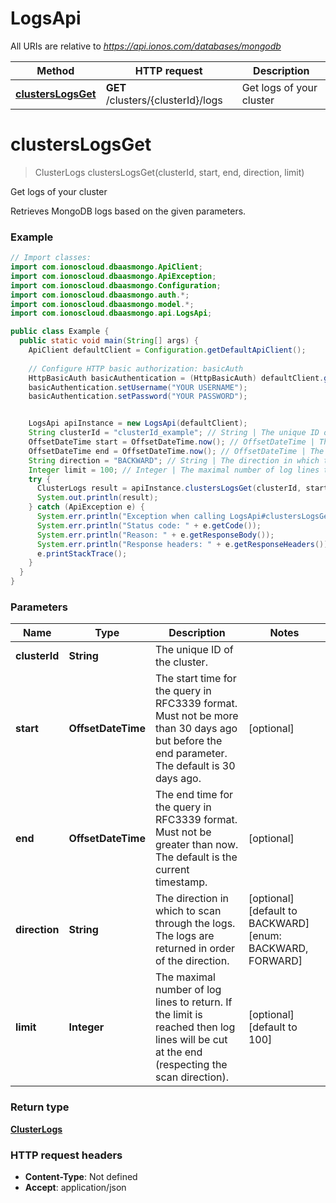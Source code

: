 # LogsApi

All URIs are relative to *https://api.ionos.com/databases/mongodb*

| Method | HTTP request | Description |
| ------------- | ------------- | ------------- |
| [**clustersLogsGet**](LogsApi.md#clusterslogsget) | **GET** /clusters/{clusterId}/logs | Get logs of your cluster |


<a name="clustersLogsGet"></a>
# **clustersLogsGet**
> ClusterLogs clustersLogsGet(clusterId, start, end, direction, limit)

Get logs of your cluster

Retrieves MongoDB logs based on the given parameters.

### Example
```java
// Import classes:
import com.ionoscloud.dbaasmongo.ApiClient;
import com.ionoscloud.dbaasmongo.ApiException;
import com.ionoscloud.dbaasmongo.Configuration;
import com.ionoscloud.dbaasmongo.auth.*;
import com.ionoscloud.dbaasmongo.model.*;
import com.ionoscloud.dbaasmongo.api.LogsApi;

public class Example {
  public static void main(String[] args) {
    ApiClient defaultClient = Configuration.getDefaultApiClient();
    
    // Configure HTTP basic authorization: basicAuth
    HttpBasicAuth basicAuthentication = (HttpBasicAuth) defaultClient.getAuthentication("basicAuth");
    basicAuthentication.setUsername("YOUR USERNAME");
    basicAuthentication.setPassword("YOUR PASSWORD");


    LogsApi apiInstance = new LogsApi(defaultClient);
    String clusterId = "clusterId_example"; // String | The unique ID of the cluster.
    OffsetDateTime start = OffsetDateTime.now(); // OffsetDateTime | The start time for the query in RFC3339 format. Must not be more than 30 days ago but before the end parameter. The default is 30 days ago.
    OffsetDateTime end = OffsetDateTime.now(); // OffsetDateTime | The end time for the query in RFC3339 format. Must not be greater than now. The default is the current timestamp.
    String direction = "BACKWARD"; // String | The direction in which to scan through the logs. The logs are returned in order of the direction.
    Integer limit = 100; // Integer | The maximal number of log lines to return.  If the limit is reached then log lines will be cut at the end (respecting the scan direction).
    try {
      ClusterLogs result = apiInstance.clustersLogsGet(clusterId, start, end, direction, limit);
      System.out.println(result);
    } catch (ApiException e) {
      System.err.println("Exception when calling LogsApi#clustersLogsGet");
      System.err.println("Status code: " + e.getCode());
      System.err.println("Reason: " + e.getResponseBody());
      System.err.println("Response headers: " + e.getResponseHeaders());
      e.printStackTrace();
    }
  }
}
```

### Parameters

| Name | Type | Description  | Notes |
| ------------- | ------------- | ------------- | ------------- |
| **clusterId** | **String**| The unique ID of the cluster. |
| **start** | **OffsetDateTime**| The start time for the query in RFC3339 format. Must not be more than 30 days ago but before the end parameter. The default is 30 days ago. | [optional]
| **end** | **OffsetDateTime**| The end time for the query in RFC3339 format. Must not be greater than now. The default is the current timestamp. | [optional]
| **direction** | **String**| The direction in which to scan through the logs. The logs are returned in order of the direction. | [optional] [default to BACKWARD] [enum: BACKWARD, FORWARD]
| **limit** | **Integer**| The maximal number of log lines to return.  If the limit is reached then log lines will be cut at the end (respecting the scan direction). | [optional] [default to 100]

### Return type

[**ClusterLogs**](../models/ClusterLogs.md)

### HTTP request headers

 - **Content-Type**: Not defined
 - **Accept**: application/json

